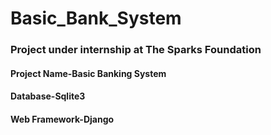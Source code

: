 # Basic_Bank_System

### Project under internship at The Sparks Foundation

#### Project Name-Basic Banking System
#### Database-Sqlite3
#### Web Framework-Django
